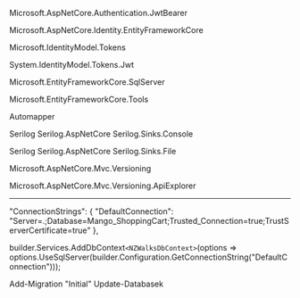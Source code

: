 Microsoft.AspNetCore.Authentication.JwtBearer

Microsoft.AspNetCore.Identity.EntityFrameworkCore

Microsoft.IdentityModel.Tokens

System.IdentityModel.Tokens.Jwt

Microsoft.EntityFrameworkCore.SqlServer

Microsoft.EntityFrameworkCore.Tools

Automapper

Serilog
Serilog.AspNetCore
Serilog.Sinks.Console

Serilog
Serilog.AspNetCore
Serilog.Sinks.File

Microsoft.AspNetCore.Mvc.Versioning

Microsoft.AspNetCore.Mvc.Versioning.ApiExplorer

---

"ConnectionStrings": {
  "DefaultConnection": "Server=.;Database=Mango_ShoppingCart;Trusted_Connection=true;TrustServerCertificate=true"
},

builder.Services.AddDbContext`<NZWalksDbContext>`(options =>    options.UseSqlServer(builder.Configuration.GetConnectionString("DefaultConnection")));

Add-Migration "Initial"
Update-Databasek
